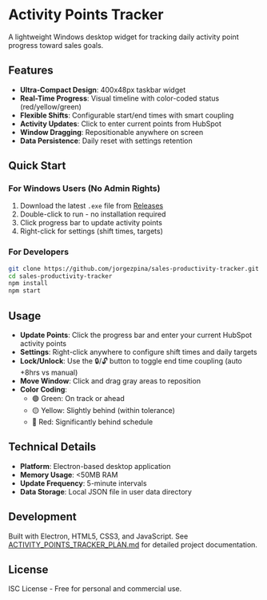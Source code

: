 # Activity Points Tracker

A lightweight Windows desktop widget for tracking daily activity point progress toward sales goals.

## Features

- **Ultra-Compact Design**: 400x48px taskbar widget
- **Real-Time Progress**: Visual timeline with color-coded status (red/yellow/green)
- **Flexible Shifts**: Configurable start/end times with smart coupling
- **Activity Updates**: Click to enter current points from HubSpot
- **Window Dragging**: Repositionable anywhere on screen
- **Data Persistence**: Daily reset with settings retention

## Quick Start

### For Windows Users (No Admin Rights)
1. Download the latest `.exe` file from [Releases](../../releases)
2. Double-click to run - no installation required
3. Click progress bar to update activity points
4. Right-click for settings (shift times, targets)

### For Developers
```bash
git clone https://github.com/jorgezpina/sales-productivity-tracker.git
cd sales-productivity-tracker
npm install
npm start
```

## Usage

- **Update Points**: Click the progress bar and enter your current HubSpot activity points
- **Settings**: Right-click anywhere to configure shift times and daily targets
- **Lock/Unlock**: Use the 🔒/🔓 button to toggle end time coupling (auto +8hrs vs manual)
- **Move Window**: Click and drag gray areas to reposition
- **Color Coding**:
  - 🟢 Green: On track or ahead
  - 🟡 Yellow: Slightly behind (within tolerance)
  - 🔴 Red: Significantly behind schedule

## Technical Details

- **Platform**: Electron-based desktop application
- **Memory Usage**: <50MB RAM
- **Update Frequency**: 5-minute intervals
- **Data Storage**: Local JSON file in user data directory

## Development

Built with Electron, HTML5, CSS3, and JavaScript. See [ACTIVITY_POINTS_TRACKER_PLAN.md](ACTIVITY_POINTS_TRACKER_PLAN.md) for detailed project documentation.

## License

ISC License - Free for personal and commercial use.